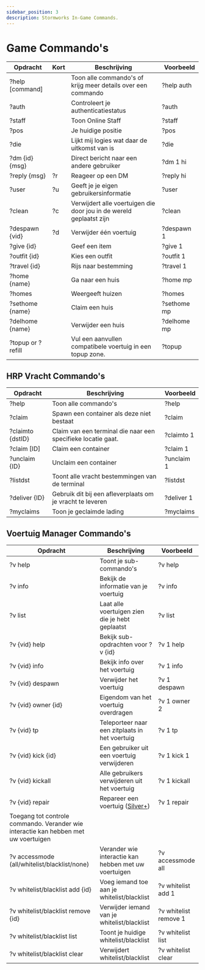 ```yaml
---
sidebar_position: 3
description: Stormworks In-Game Commands.
---
```



# Game Commando's

| Opdracht          | Kort   | Beschrijving                                                        | &nbsp;Voorbeeld |
| ----------------- | ------ | ------------------------------------------------------------------- | --------------- |
| ?help [command]   | &nbsp; | Toon alle commando's of krijg meer details over een commando        | ?help auth      |
| ?auth             | &nbsp; | Controleert je authenticatiestatus                                  | ?auth           |
| ?staff            | &nbsp; | Toon Online Staff                                                   | ?staff          |
| ?pos              | &nbsp; | Je huidige positie                                                  | ?pos            |
| ?die              | &nbsp; | Lijkt mij logies wat daar de uitkomst van is                        | ?die            |
| ?dm {id} {msg}    | &nbsp; | Direct bericht naar een andere gebruiker                            | ?dm 1 hi        |
| ?reply {msg}      | ?r     | Reageer op een DM                                                   | ?reply hi       |
| ?user             | ?u     | Geeft je je eigen gebruikersinformatie                              | ?user           |
| ?clean            | ?c     | Verwijdert alle voertuigen die door jou in de wereld geplaatst zijn | ?clean          |
| ?despawn {vid}    | ?d     | Verwijder één voertuig                                              | ?despawn 1      |
| ?give {id}        | &nbsp; | Geef een item                                                       | ?give 1         |
| ?outfit {id}      | &nbsp; | Kies een outfit                                                     | ?outfit 1       |
| ?travel {id}      | &nbsp; | Rijs naar bestemming                                                | ?travel 1       |
| ?home {name}      | &nbsp; | Ga naar een huis                                                    | ?home mp        |
| ?homes            | &nbsp; | Weergeeft huizen                                                    | ?homes          |
| ?sethome {name}   | &nbsp; | Claim een huis                                                      | ?sethome mp     |
| ?delhome {name}   | &nbsp; | Verwijder een huis                                                  | ?delhome mp     |
| ?topup or ?refill | &nbsp; | Vul een aanvullen compatibele voertuig in een topup zone.           | ?topup          |

## HRP Vracht Commando's

 | Opdracht         | Beschrijving                                                 | Voorbeeld  |
 | ---------------- | ------------------------------------------------------------ | ---------- |
 | ?help            | Toon alle commando's                                         | ?help      |
 | ?claim           | Spawn een container als deze niet bestaat                    | ?claim     |
 | ?claimto {dstID} | Claim van een terminal die naar een specifieke locatie gaat. | ?claimto 1 |
 | ?claim [ID]      | Claim een container                                          | ?claim 1   |
 | ?unclaim {ID}    | Unclaim een container                                        | ?unclaim 1 |
 | ?listdst         | Toont alle vracht bestemmingen van de terminal               | ?listdst   |
 | ?deliver {ID}    | Gebruik dit bij een afleverplaats om je vracht te leveren    | ?deliver 1 |
 | ?myclaims        | Toon je geclaimde lading                                     | ?myclaims  |


## Voertuig Manager Commando's

| Opdracht                                                                            | Beschrijving                                         | Voorbeeld             |
| ----------------------------------------------------------------------------------- | ---------------------------------------------------- | --------------------- |
| ?v help                                                                             | Toont je sub-commando's                              | ?v help               |
| ?v info                                                                             | Bekijk de informatie van je voertuig                 | ?v info               |
| ?v list                                                                             | Laat alle voertuigen zien die je hebt geplaatst      | ?v list               |
| ?v {vid} help                                                                       | Bekijk sub-opdrachten voor ?v {id}                   | ?v 1 help             |
| ?v {vid} info                                                                       | Bekijk info over het voertuig                        | ?v 1 info             |
| ?v {vid} despawn                                                                    | Verwijder het voertuig                               | ?v 1 despawn          |
| ?v {vid} owner {id}                                                                 | Eigendom van het voertuig overdragen                 | ?v 1 owner 2          |
| ?v {vid} tp                                                                         | Teleporteer naar een zitplaats in het voertuig       | ?v 1 tp               |
| ?v {vid} kick {id}                                                                  | Een gebruiker uit een voertuig verwijderen           | ?v 1 kick 1           |
| ?v {vid} kickall                                                                    | Alle gebruikers verwijderen uit het voertuig         | ?v 1 kickall          |
| ?v {vid} repair                                                                     | Repareer een voertuig (<a href="/docs/supporters#what-perks-are-there">Silver+</a>)    | ?v 1 repair           |
| Toegang tot controle commando. Verander wie interactie kan hebben met uw voertuigen |                                                      |                       |
| ?v accessmode (all/whitelist/blacklist/none)                                        | Verander wie interactie kan hebben met uw voertuigen | ?v accessmode all     |
| ?v whitelist/blacklist add {id}                                                     | Voeg iemand toe aan je whitelist/blacklist           | ?v whitelist add 1    |
| ?v whitelist/blacklist remove {id}                                                  | Verwijder iemand van je whitelist/blacklist          | ?v whitelist remove 1 |
| ?v whitelist/blacklist list                                                         | Toont je huidige whitelist/blacklist                 | ?v whitelist list     |
| ?v whitelist/blacklist clear                                                        | Verwijdert whitelist/blacklist                       | ?v whitelist clear    |




